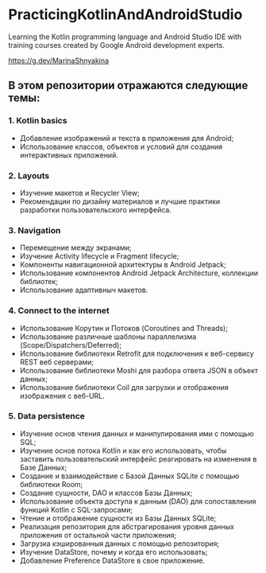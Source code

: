 # PracticingKotlinAndAndroidStudio

Learning the Kotlin programming language and Android Studio IDE 
with training courses created by Google Android development experts.

https://g.dev/MarinaShnyakina

## В этом репозитории отражаются следующие темы:

### 1. Kotlin basics
  - Добавление изображений и текста в приложения для Android;
  - Использование классов, объектов и условий для создания интерактивных приложений.
     
### 2. Layouts
  - Изучение макетов и Recycler View;
  - Рекомендации по дизайну материалов и лучшие практики разработки пользовательского интерфейса.
    
### 3. Navigation
  - Перемещение между экранами;
  - Изучение Activity lifecycle и Fragment lifecycle;
  - Компоненты навигационной архитектуры в Android Jetpack;
  - Использование компонентов Android Jetpack Architecture, коллекции библиотек;
  - Использование адаптивныч макетов.

### 4. Connect to the internet
  - Использование Корутин и Потоков (Coroutines and Threads);
  - Использование различные шаблоны параллелизма (Scope/Dispatchers/Deferred);
  - Использование библиотеки Retrofit для подключения к веб-сервису REST веб серверами;
  - Использование библиотеки Moshi для разбора ответа JSON в объект данных;
  - Использование библиотеки Coil для загрузки и отображения изображения с веб-URL.

### 5. Data persistence
  - Изучение основ чтения данных и манипулирования ими с помощью SQL;
  - Изучение основ потока Kotlin и как его использовать, чтобы заставить пользовательский интерфейс реагировать на изменения в Базе Данных;
  - Создание и взаимодействие с Базой Данных SQLite с помощью библиотеки Room;
  - Создание сущности, DAO и классов Базы Данных;
  - Использование объекта доступа к данным (DAO) для сопоставления функций Kotlin с SQL-запросами;
  - Чтение и отображение сущности из Базы Данных SQLite;
  - Реализация репозитория для абстрагирования уровня данных приложения от остальной части приложения;
  - Загрузка кэшированныя данных с помощью репозитория;
  - Изучение DataStore, почему и когда его использовать;
  - Добавление Preference DataStore в свое приложение.
